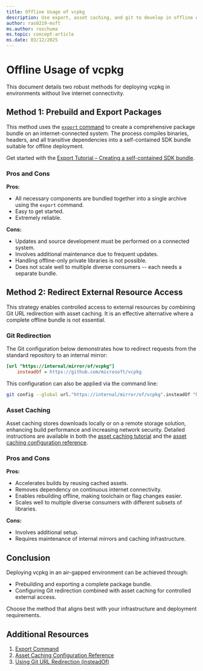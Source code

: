 ```yaml
---
title: Offline Usage of vcpkg
description: Use export, asset caching, and git to develop in offline or air-gapped networks.
author: ras0219-msft
ms.author: roschuma
ms.topic: concept-article
ms.date: 03/12/2025
---
```

# Offline Usage of vcpkg

This document details two robust methods for deploying vcpkg in environments without live internet connectivity.

## Method 1: Prebuild and Export Packages

This method uses the [`export` command](../commands/export.md) to create a comprehensive package bundle on an internet-connected system. The process compiles binaries, headers, and all transitive dependencies into a self-contained SDK bundle suitable for offline deployment.

Get started with the [Export Tutorial – Creating a self-contained SDK bundle](../produce/export-compiled-dependencies.md).

### Pros and Cons

**Pros:**
- All necessary components are bundled together into a single archive using the `export` command.
- Easy to get started.
- Extremely reliable.

**Cons:**
- Updates and source development must be performed on a connected system.
- Involves additional maintenance due to frequent updates.
- Handling offline-only private libraries is not possible.
- Does not scale well to multiple diverse consumers -- each needs a separate bundle.

## Method 2: Redirect External Resource Access

This strategy enables controlled access to external resources by combining Git URL redirection with asset caching. It is an effective alternative where a complete offline bundle is not essential.

### Git Redirection

The Git configuration below demonstrates how to redirect requests from the standard repository to an internal mirror:

```ini
[url "https://internal/mirror/of/vcpkg"]
    insteadOf = https://github.com/microsoft/vcpkg
```

This configuration can also be applied via the command line:

```sh
git config --global url."https://internal/mirror/of/vcpkg".insteadOf "https://github.com/microsoft/vcpkg"
```

### Asset Caching

Asset caching stores downloads locally or on a remote storage solution, enhancing build performance and increasing network security. Detailed instructions are available in both the [asset caching tutorial](../consume/asset-caching.md) and the [asset caching configuration reference](../users/assetcaching.md).

### Pros and Cons

**Pros:**
- Accelerates builds by reusing cached assets.
- Removes dependency on continuous internet connectivity.
- Enables rebuilding offline, making toolchain or flag changes easier.
- Scales well to multiple diverse consumers with different subsets of libraries.

**Cons:**
- Involves additional setup.
- Requires maintenance of internal mirrors and caching infrastructure.

## Conclusion

Deploying vcpkg in an air-gapped environment can be achieved through:
- Prebuilding and exporting a complete package bundle.
- Configuring Git redirection combined with asset caching for controlled external access.

Choose the method that aligns best with your infrastructure and deployment requirements.

## Additional Resources

1. [Export Command](../commands/export.md)
2. [Asset Caching Configuration Reference](../users/assetcaching.md)
3. [Using Git URL Redirection (insteadOf)](https://git-scm.com/docs/git-config#Documentation/git-config.txt-url)
